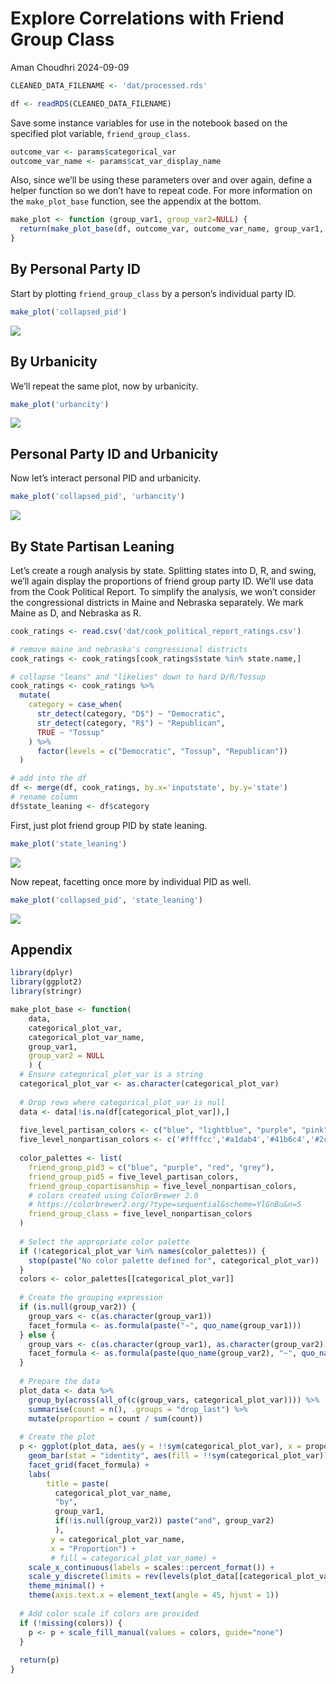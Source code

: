 Explore Correlations with Friend Group Class
================
Aman Choudhri
2024-09-09

``` r
CLEANED_DATA_FILENAME <- 'dat/processed.rds'

df <- readRDS(CLEANED_DATA_FILENAME)
```

Save some instance variables for use in the notebook based on the
specified plot variable, `friend_group_class`.

``` r
outcome_var <- params$categorical_var
outcome_var_name <- params$cat_var_display_name
```

Also, since we’ll be using these parameters over and over again, define
a helper function so we don’t have to repeat code. For more information
on the `make_plot_base` function, see the appendix at the bottom.

``` r
make_plot <- function (group_var1, group_var2=NULL) {
  return(make_plot_base(df, outcome_var, outcome_var_name, group_var1, group_var2))
}
```

## By Personal Party ID

Start by plotting `friend_group_class` by a person’s individual party
ID.

``` r
make_plot('collapsed_pid')
```

![](img/examine_friend_group_class/unnamed-chunk-3-1.png)<!-- -->

## By Urbanicity

We’ll repeat the same plot, now by urbanicity.

``` r
make_plot('urbancity')
```

![](img/examine_friend_group_class/unnamed-chunk-4-1.png)<!-- -->

## Personal Party ID and Urbanicity

Now let’s interact personal PID and urbanicity.

``` r
make_plot('collapsed_pid', 'urbancity')
```

![](img/examine_friend_group_class/unnamed-chunk-5-1.png)<!-- -->

## By State Partisan Leaning

Let’s create a rough analysis by state. Splitting states into D, R, and
swing, we’ll again display the proportions of friend group party ID.
We’ll use data from the Cook Political Report. To simplify the analysis,
we won’t consider the congressional districts in Maine and Nebraska
separately. We mark Maine as D, and Nebraska as R.

``` r
cook_ratings <- read.csv('dat/cook_political_report_ratings.csv')

# remove maine and nebraska's congressional districts
cook_ratings <- cook_ratings[cook_ratings$state %in% state.name,]

# collapse "leans" and "likelies" down to hard D/R/Tossup
cook_ratings <- cook_ratings %>%
  mutate(
    category = case_when(
      str_detect(category, "D$") ~ "Democratic",
      str_detect(category, "R$") ~ "Republican",
      TRUE ~ "Tossup"
    ) %>%
      factor(levels = c("Democratic", "Tossup", "Republican"))
  )

# add into the df
df <- merge(df, cook_ratings, by.x='inputstate', by.y='state')
# rename column
df$state_leaning <- df$category
```

First, just plot friend group PID by state leaning.

``` r
make_plot('state_leaning')
```

![](img/examine_friend_group_class/unnamed-chunk-7-1.png)<!-- -->

Now repeat, facetting once more by individual PID as well.

``` r
make_plot('collapsed_pid', 'state_leaning')
```

![](img/examine_friend_group_class/unnamed-chunk-8-1.png)<!-- -->

## Appendix

``` r
library(dplyr)
library(ggplot2)
library(stringr)
```

``` r
make_plot_base <- function(
    data,
    categorical_plot_var,
    categorical_plot_var_name,
    group_var1,
    group_var2 = NULL
    ) {
  # Ensure categorical_plot_var is a string
  categorical_plot_var <- as.character(categorical_plot_var)
  
  # Drop rows where categorical_plot_var is null
  data <- data[!is.na(df[categorical_plot_var]),]
  
  five_level_partisan_colors <- c("blue", "lightblue", "purple", "pink", "red", "grey")
  five_level_nonpartisan_colors <- c('#ffffcc','#a1dab4','#41b6c4','#2c7fb8','#253494', "grey")
  
  color_palettes <- list(
    friend_group_pid3 = c("blue", "purple", "red", "grey"),
    friend_group_pid5 = five_level_partisan_colors,
    friend_group_copartisanship = five_level_nonpartisan_colors,
    # colors created using ColorBrewer 2.0
    # https://colorbrewer2.org/?type=sequential&scheme=YlGnBu&n=5
    friend_group_class = five_level_nonpartisan_colors
  )
  
  # Select the appropriate color palette
  if (!categorical_plot_var %in% names(color_palettes)) {
    stop(paste("No color palette defined for", categorical_plot_var))
  }
  colors <- color_palettes[[categorical_plot_var]]
  
  # Create the grouping expression
  if (is.null(group_var2)) {
    group_vars <- c(as.character(group_var1))
    facet_formula <- as.formula(paste("~", quo_name(group_var1)))
  } else {
    group_vars <- c(as.character(group_var1), as.character(group_var2))
    facet_formula <- as.formula(paste(quo_name(group_var2), "~", quo_name(group_var1)))
  }
  
  # Prepare the data
  plot_data <- data %>%
    group_by(across(all_of(c(group_vars, categorical_plot_var)))) %>%
    summarise(count = n(), .groups = "drop_last") %>%
    mutate(proportion = count / sum(count))
  
  # Create the plot
  p <- ggplot(plot_data, aes(y = !!sym(categorical_plot_var), x = proportion)) +
    geom_bar(stat = "identity", aes(fill = !!sym(categorical_plot_var))) +
    facet_grid(facet_formula) +
    labs(
        title = paste(
          categorical_plot_var_name,
          "by",
          group_var1,
          if(!is.null(group_var2)) paste("and", group_var2)
          ),
         y = categorical_plot_var_name,
         x = "Proportion") +
         # fill = categorical_plot_var_name) +
    scale_x_continuous(labels = scales::percent_format()) +
    scale_y_discrete(limits = rev(levels(plot_data[[categorical_plot_var]]))) +
    theme_minimal() +
    theme(axis.text.x = element_text(angle = 45, hjust = 1))
  
  # Add color scale if colors are provided
  if (!missing(colors)) {
    p <- p + scale_fill_manual(values = colors, guide="none")
  }
  
  return(p)
}
```
